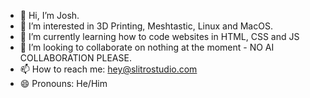 - 👋 Hi, I’m Josh.
- 👀 I’m interested in 3D Printing, Meshtastic, Linux and MacOS.
- 🌱 I’m currently learning how to code websites in HTML, CSS and JS
- 💞️ I’m looking to collaborate on nothing at the moment - NO AI COLLABORATION PLEASE.
- 📫 How to reach me: hey@slitrostudio.com
- 😄 Pronouns: He/Him



